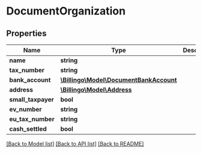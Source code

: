 # DocumentOrganization

## Properties
Name | Type | Description | Notes
------------ | ------------- | ------------- | -------------
**name** | **string** |  | [optional] 
**tax_number** | **string** |  | [optional] 
**bank_account** | [**\Billingo\Model\DocumentBankAccount**](DocumentBankAccount.md) |  | [optional] 
**address** | [**\Billingo\Model\Address**](Address.md) |  | [optional] 
**small_taxpayer** | **bool** |  | [optional] 
**ev_number** | **string** |  | [optional] 
**eu_tax_number** | **string** |  | [optional] 
**cash_settled** | **bool** |  | [optional] 

[[Back to Model list]](../../README.md#documentation-for-models) [[Back to API list]](../../README.md#documentation-for-api-endpoints) [[Back to README]](../../README.md)

